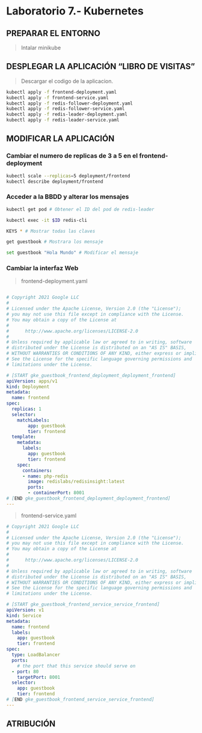 # Laboratorio 7.- Kubernetes

## PREPARAR EL ENTORNO


> Intalar minikube


## DESPLEGAR LA APLICACIÓN “LIBRO DE VISITAS”

> Descargar el codigo de la aplicacion.

```bash
kubectl apply -f frontend-deployment.yaml
kubectl apply -f frontend-service.yaml
kubectl apply -f redis-follower-deployment.yaml
kubectl apply -f redis-follower-service.yaml
kubectl apply -f redis-leader-deployment.yaml
kubectl apply -f redis-leader-service.yaml
```

## MODIFICAR LA APLICACIÓN

### Cambiar el numero de replicas de 3 a 5 en el frontend-deployment

```bash
kubectl scale --replicas=5 deployment/frontend
kubectl describe deployment/frontend
```

### Acceder a la BBDD y alterar los mensajes

```bash
kubectl get pod # Obtener el ID del pod de redis-leader

kubectl exec -it $ID redis-cli

KEYS * # Mostrar todas las claves

get guestbook # Mostrara los mensaje

set guestbook "Hola Mundo" # Modificar el mensaje
```

### Cambiar la interfaz Web

> frontend-deployment.yaml

```yml

# Copyright 2021 Google LLC
#
# Licensed under the Apache License, Version 2.0 (the "License");
# you may not use this file except in compliance with the License.
# You may obtain a copy of the License at
#
#      http://www.apache.org/licenses/LICENSE-2.0
#
# Unless required by applicable law or agreed to in writing, software
# distributed under the License is distributed on an "AS IS" BASIS,
# WITHOUT WARRANTIES OR CONDITIONS OF ANY KIND, either express or implied.
# See the License for the specific language governing permissions and
# limitations under the License.

# [START gke_guestbook_frontend_deployment_deployment_frontend]
apiVersion: apps/v1
kind: Deployment
metadata:
  name: frontend
spec:
  replicas: 1
  selector:
    matchLabels:
        app: guestbook
        tier: frontend
  template:
    metadata:
      labels:
        app: guestbook
        tier: frontend
    spec:
      containers:
      - name: php-redis
        image: redislabs/redisinsight:latest
        ports:
        - containerPort: 8001
# [END gke_guestbook_frontend_deployment_deployment_frontend]
---
```


> frontend-service.yaml

```yml
# Copyright 2021 Google LLC
#
# Licensed under the Apache License, Version 2.0 (the "License");
# you may not use this file except in compliance with the License.
# You may obtain a copy of the License at
#
#      http://www.apache.org/licenses/LICENSE-2.0
#
# Unless required by applicable law or agreed to in writing, software
# distributed under the License is distributed on an "AS IS" BASIS,
# WITHOUT WARRANTIES OR CONDITIONS OF ANY KIND, either express or implied.
# See the License for the specific language governing permissions and
# limitations under the License.

# [START gke_guestbook_frontend_service_service_frontend]
apiVersion: v1
kind: Service
metadata:
  name: frontend
  labels:
    app: guestbook
    tier: frontend
spec:
  type: LoadBalancer
  ports:
    # the port that this service should serve on
  - port: 80
    targetPort: 8001
  selector:
    app: guestbook
    tier: frontend
# [END gke_guestbook_frontend_service_service_frontend]
---
```

## ATRIBUCIÓN